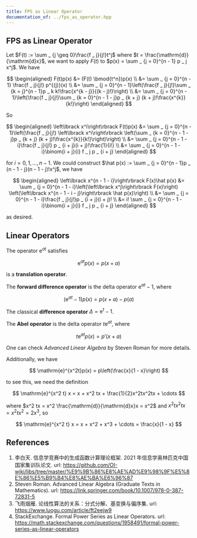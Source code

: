 ```yaml
---
title: FPS as Linear Operator
documentation_of: ../fps_as_operator.hpp
---
```


## FPS as Linear Operator

Let $F(t) := \sum _ {j \geq 0}\frac{f _ j}{j!}t^j$ where $t = \frac{\mathrm{d}}{\mathrm{d}x}$, we want to apply $F(t)$ to $p(x) = \sum _ {j = 0}^{n - 1} p _ j x^j$. We have

$$
\begin{aligned}
F(t)p(x) &= (F(t) \bmod{t^n})p(x) \\
&= \sum _ {j = 0}^{n - 1} \frac{f _ j}{j!} p^{(j)}(x) \\
&= \sum _ {j = 0}^{n - 1}\left(\frac{f _ j}{j!}\sum _ {k = j}^{n - 1}p _ k k!\frac{x^{k - j}}{(k - j)!}\right) \\
&= \sum _ {j = 0}^{n - 1}\left(\frac{f _ j}{j!}\sum _ {k = 0}^{n - 1 - j}p _ {k + j} (k + j)!\frac{x^{k}}{k!}\right)
\end{aligned}
$$

So

$$
\begin{aligned}
\left\lbrack x^i\right\rbrack F(t)p(x) &= \sum _ {j = 0}^{n - 1}\left(\frac{f _ j}{j!} \left\lbrack x^i\right\rbrack \left(\sum _ {k = 0}^{n - 1 - j}p _ {k + j} (k + j)!\frac{x^{k}}{k!}\right)\right) \\
&= \sum _ {j = 0}^{n - 1 - i}\frac{f _ j}{j!} p _ {i + j}(i + j)!\frac{1}{i!} \\
&= \sum _ {j = 0}^{n - 1 - i}\binom{i + j}{i} f _ j p _ {i + j}
\end{aligned}
$$

for $i = 0, 1, \dots, n - 1$. We could construct $\hat p(x) := \sum _ {j = 0}^{n - 1}p _ {n - 1 - j}(n - 1 - j)!x^j$, we have

$$
\begin{aligned}
\left\lbrack x^{n - 1 - i}\right\rbrack F(x)\hat p(x) &= \sum _ {j = 0}^{n - 1 - i}\left(\left\lbrack x^j\right\rbrack F(x)\right) \left(\left\lbrack x^{n - 1 - i - j}\right\rbrack \hat p(x)\right) \\
&= \sum _ {j = 0}^{n - 1 - i}\frac{f _ j}{j!}p _ {i + j}(i + j)! \\
&= i! \sum _ {j = 0}^{n - 1 - i}\binom{i + j}{i} f _ j p _ {i + j}
\end{aligned}
$$

as desired.

## Linear Operators

The operator $\mathrm{e}^{at}$ satisfies

$$
\mathrm{e}^{at}p(x) = p(x + a)
$$

is a **translation operator**.

The **forward difference operator** is the delta operator $\mathrm{e}^{at} - 1$, where

$$
(\mathrm{e}^{at} - 1) p(x) = p(x + a) - p(a)
$$

The classical **difference operator** $\Delta = \mathrm{e}^{t} - 1$.

The **Abel operator** is the delta operator $t\mathrm{e}^{at}$, where

$$
t\mathrm{e}^{at} p(x) = p'(x + a)
$$

One can check _Advanced Linear Algebra_ by Steven Roman for more details.

Additionally, we have

$$
\mathrm{e}^{x^2t}p(x) = p\left(\frac{x}{1 - x}\right)
$$

to see this, we need the definition

$$
\mathrm{e}^{x^2 t} x = x + x^2 tx + \frac{1}{2}x^2tx^2tx + \cdots
$$

where $x^2 tx = x^2 \frac{\mathrm{d}}{\mathrm{d}x}x = x^2$ and $x^2tx^2tx = x^2tx^2=2x^3$, so

$$
\mathrm{e}^{x^2 t} x = x + x^2 + x^3 + \cdots = \frac{x}{1 - x}
$$

## References

1. 李⽩天. 信息学竞赛中的生成函数计算理论框架. 2021 年信息学奥林匹克中国国家集训队论文. url: <https://github.com/OI-wiki/libs/tree/master/%E9%9B%86%E8%AE%AD%E9%98%9F%E5%8E%86%E5%B9%B4%E8%AE%BA%E6%96%87>
2. Steven Roman. Advanced Linear Algebra (Graduate Texts in Mathematics). url: <https://link.springer.com/book/10.1007/978-0-387-72831-5>
3. 飞雨烟雁. 论线性算法的关系：分式分解、基变换与偏序集. url: <https://www.luogu.com/article/ft2eejw9>
4. StackExchange. Formal Power Series as Linear Operators. url: <https://math.stackexchange.com/questions/1958491/formal-power-series-as-linear-operators>
